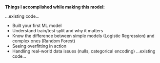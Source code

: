 **Things I accomplished while making this model:**

...existing code...
- Built your first ML model
- Understand train/test split and why it matters
- Know the difference between simple models (Logistic Regression) and complex ones (Random Forest)
- Seeing overfitting in action
- Handling real-world data issues (nulls, categorical encoding)
...existing code...
